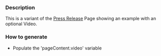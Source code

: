 ### Description
This is a variant of the [Press Release](./?p=pages-press-release) Page showing an example with an optional Video.

### How to generate
* Populate the 'pageContent.video' variable
